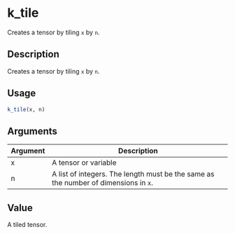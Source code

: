 # k_tile


Creates a tensor by tiling ``x`` by ``n``.




## Description

Creates a tensor by tiling ``x`` by ``n``.





## Usage
```r
k_tile(x, n)
```




## Arguments


Argument      |Description
------------- |----------------
x | A tensor or variable
n | A list of integers. The length must be the same as the number of dimensions in ``x``.





## Value

A tiled tensor.





